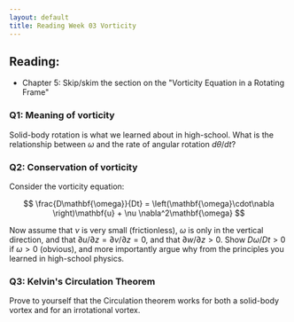 ```yaml
---
layout: default
title: Reading Week 03 Vorticity
---
```


## Reading:  
  - Chapter 5: Skip/skim the section on the
  "Vorticity Equation in a Rotating Frame"


### Q1: Meaning of vorticity

Solid-body rotation is what we learned about in high-school.  What is the
relationship between $\omega$ and the rate of angular rotation $d\theta/dt$?

### Q2: Conservation of vorticity

Consider the vorticity equation:

$$ \frac{D\mathbf{\omega}}{Dt} = \left(\mathbf{\omega}\cdot\nabla \right)\mathbf{u} + \nu \nabla^2\mathbf{\omega}  $$

Now assume that $\nu$ is very small (frictionless), $\omega$ is only in the vertical direction, and that
$\partial u/\partial z = \partial v / \partial z = 0$, and that
$\partial w/\partial z > 0$.  Show $D\omega/Dt > 0$ if $\omega>0$ (obvious),
and more importantly argue why from the principles you learned in high-school physics.  

### Q3: Kelvin's Circulation Theorem

Prove to yourself that the Circulation theorem works for both a solid-body
vortex and for an irrotational vortex.
